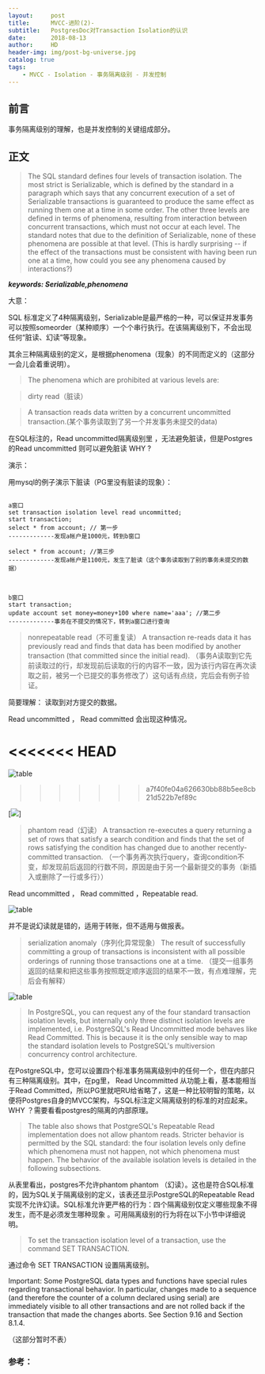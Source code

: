 ```yaml
---
layout:     post
title:      MVCC-进阶(2)-
subtitle:   PostgresDoc对Transaction Isolation的认识
date:       2018-08-13
author:     HD
header-img: img/post-bg-universe.jpg
catalog: true
tags:
    - MVCC - Isolation - 事务隔离级别 - 并发控制
---
```



## 前言

事务隔离级别的理解，也是并发控制的关键组成部分。


## 正文

>The SQL standard defines four levels of transaction isolation. The most strict is Serializable, which is defined by the standard in a paragraph which says that any concurrent execution of a set of Serializable transactions is guaranteed to produce the same effect as running them one at a time in some order. The other three levels are defined in terms of phenomena, resulting from interaction between concurrent transactions, which must not occur at each level. The standard notes that due to the definition of Serializable, none of these phenomena are possible at that level. (This is hardly surprising -- if the effect of the transactions must be consistent with having been run one at a time, how could you see any phenomena caused by interactions?)

***keywords: Serializable,phenomena***

大意：

SQL 标准定义了4种隔离级别，Serializable是最严格的一种，可以保证并发事务可以按照someorder（某种顺序）一个个串行执行。在该隔离级别下，不会出现任何“脏读、幻读”等现象。

其余三种隔离级别的定义，是根据phenomena（现象）的不同而定义的（这部分一会儿会着重说明）。

>The phenomena which are prohibited at various levels are:

>dirty read（脏读）

>A transaction reads data written by a concurrent uncommitted transaction.(某个事务读取到了另一个并发事务未提交的data)

在SQL标注的，Read uncommitted隔离级别里 ，无法避免脏读，但是Postgres的Read uncommitted 则可以避免脏读 WHY ?

演示：

用mysql的例子演示下脏读（PG里没有脏读的现象）：

```

a窗口
set transaction isolation level read uncommitted;
start transaction;
select * from account; // 第一步
-------------发现a帐户是1000元，转到b窗口

select * from account; //第三步
-------------发现a帐户是1100元，发生了脏读（这个事务读取到了别的事务未提交的数据）



b窗口
start transaction;
update account set money=money+100 where name='aaa'; //第二步
-------------事务在不提交的情况下，转到a窗口进行查询

```

>nonrepeatable read（不可重复读）
A transaction re-reads data it has previously read and finds that data has been modified by another transaction (that committed since the initial read).
（事务A读取到它先前读取过的行，却发现前后读取的行的内容不一致，因为该行内容在再次读取之前，被另一个已提交的事务修改了）这句话有点绕，完后会有例子验证。

简要理解： 读取到对方提交的数据。


Read uncommitted ， Read committed  会出现这种情况。

<<<<<<< HEAD
=======
![table](https://github.com/TheFrancisHe/TheFrancisHe.github.io/blob/master/img/post-pg-rr.png)

>>>>>>> a7f40fe04a626630bb88b5ee8cb21d522b7ef89c

[![](https://github.com/TheFrancisHe/TheFrancisHe.github.io/blob/master/img/post-pg-rr.png)]

>phantom read（幻读）
A transaction re-executes a query returning a set of rows that satisfy a search condition and finds that the set of rows satisfying the condition has changed due to another recently-committed transaction.
（一个事务再次执行query，查询condition不变，却发现前后返回的行数不同，原因是由于另一个最新提交的事务（新插入或删除了一行或多行））

Read uncommitted ， Read committed  ，Repeatable read.


![table](https://github.com/TheFrancisHe/TheFrancisHe.github.io/blob/master/img/post-pg-hd.png)

并不是说幻读就是错的，适用于转账，但不适用与做报表。


>serialization anomaly（序列化异常现象）
The result of successfully committing a group of transactions is inconsistent with all possible orderings of running those transactions one at a time. （提交一组事务返回的结果和把这些事务按照既定顺序返回的结果不一致，有点难理解，完后会有解释）






![table](https://github.com/TheFrancisHe/TheFrancisHe.github.io/blob/master/img/post-pg-transaction.png)

>In PostgreSQL, you can request any of the four standard transaction isolation levels, but internally only three distinct isolation levels are implemented, i.e. PostgreSQL's Read Uncommitted mode behaves like Read Committed. This is because it is the only sensible way to map the standard isolation levels to PostgreSQL's multiversion concurrency control architecture.

在PostgreSQL中，您可以设置四个标准事务隔离级别中的任何一个，但在内部只有三种隔离级别。其中，在pg里， Read Uncommitted 从功能上看，基本能相当于Read Committed，所以PG里就吧RU给省略了，这是一种比较明智的策略，以便将Postgres自身的MVCC架构，与SQL标注定义隔离级别的标准的对应起来。WHY ？需要看看postgres的隔离的内部原理。


>The table also shows that PostgreSQL's Repeatable Read implementation does not allow phantom reads. Stricter behavior is permitted by the SQL standard: the four isolation levels only define which phenomena must not happen, not which phenomena must happen. The behavior of the available isolation levels is detailed in the following subsections.

从表里看出，postgres不允许phantom phantom （幻读）。这也是符合SQL标准的，因为SQL关于隔离级别的定义，该表还显示PostgreSQL的Repeatable Read实现不允许幻读。SQL标准允许更严格的行为：四个隔离级别仅定义哪些现象不得发生，而不是必须发生哪种现象 。可用隔离级别的行为将在以下小节中详细说明。


>To set the transaction isolation level of a transaction, use the command SET TRANSACTION.

通过命令 SET TRANSACTION 设置隔离级别。

Important: Some PostgreSQL data types and functions have special rules regarding transactional behavior. In particular, changes made to a sequence (and therefore the counter of a column declared using serial) are immediately visible to all other transactions and are not rolled back if the transaction that made the changes aborts. See Section 9.16 and Section 8.1.4.

（这部分暂时不表）





### 参考：



